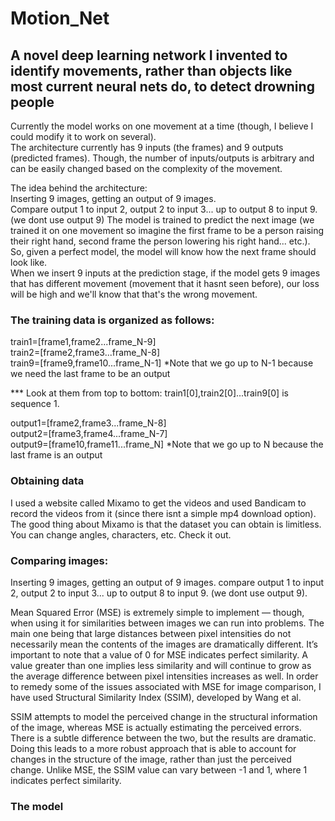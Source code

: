 # Motion_Net

## A novel deep learning network I invented to identify movements, rather than objects like most current neural nets do, to detect drowning people 
  
Currently the model works on one movement at a time (though, I believe I could modify it to work on several).  
The architecture currently has 9 inputs (the frames) and 9 outputs (predicted frames). Though, the number of inputs/outputs is arbitrary and can be easily changed based on the complexity of the movement.

The idea behind the architecture:  
Inserting 9 images, getting an output of 9 images.  
Compare output 1 to input 2, output 2 to input 3... up to output 8 to input 9. (we dont use output 9)
The model is trained to predict the next image (we trained it on one movement so imagine the first frame to be a person raising their right hand, second frame the person lowering his right hand... etc.).  
So, given a perfect model, the model will know how the next frame should look like.  
When we insert 9 inputs at the prediction stage, if the model gets 9 images that has different movement (movement that it hasnt seen before), our loss will be high and we'll know that that's the wrong movement.


### The training data is organized as follows:
train1=[frame1,frame2...frame_N-9]  
train2=[frame2,frame3...frame_N-8]  
train9=[frame9,frame10...frame_N-1] 
*Note that we go up to N-1 because we need the last frame to be an output  
  
*** Look at them from top to bottom: train1[0],train2[0]...train9[0] is sequence 1.
  
output1=[frame2,frame3...frame_N-8]  
output2=[frame3,frame4...frame_N-7]  
output9=[frame10,frame11...frame_N] 
*Note that we go up to N because the last frame is an output  


### Obtaining data
I used a website called Mixamo to get the videos and used Bandicam to record the videos from it (since there isnt a simple mp4 download option).  
The good thing about Mixamo is that the dataset you can obtain is limitless. You can change angles, characters, etc. Check it out. 


### Comparing images:
Inserting 9 images, getting an output of 9 images.
compare output 1 to input 2, output 2 to input 3... up to output 8 to input 9. (we dont use output 9).

Mean Squared Error (MSE) is extremely simple to implement — though, when using it for similarities between images we can run into problems. The main one being that large distances
between pixel intensities do not necessarily mean the contents of the images are dramatically different.
It’s important to note that a value of 0 for MSE indicates perfect similarity. A value greater than one implies less similarity and will continue to grow as the average difference between pixel intensities increases as well.
In order to remedy some of the issues associated with MSE for image comparison, I have used Structural Similarity Index (SSIM), developed by Wang et al.  
  
SSIM attempts to model the perceived change in the structural information of the image, whereas MSE is actually estimating the perceived errors. There is a subtle difference between the two, but the results are dramatic.
Doing this leads to a more robust approach that is able to account for changes in the structure of the image, rather than just the perceived change.
Unlike MSE, the SSIM value can vary between -1 and 1, where 1 indicates perfect similarity.  
### The model
